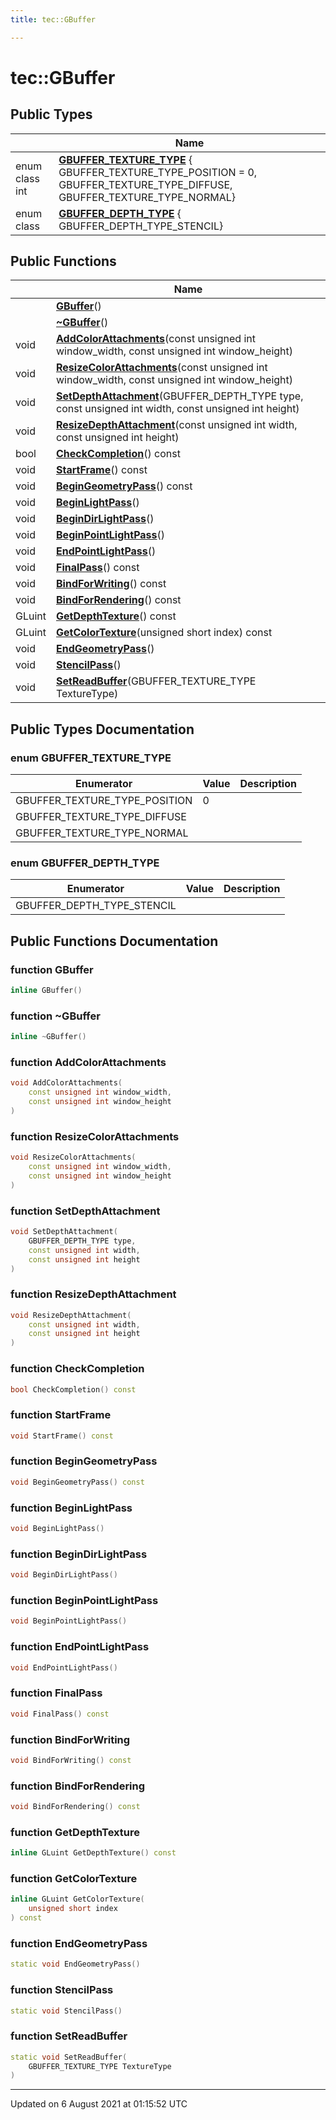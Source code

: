 ```yaml
---
title: tec::GBuffer

---
```


# tec::GBuffer





## Public Types

|                | Name           |
| -------------- | -------------- |
| enum class int | **[GBUFFER_TEXTURE_TYPE](/engine/Classes/classtec_1_1_g_buffer/#enum-gbuffer_texture_type)** { GBUFFER_TEXTURE_TYPE_POSITION = 0, GBUFFER_TEXTURE_TYPE_DIFFUSE, GBUFFER_TEXTURE_TYPE_NORMAL} |
| enum class| **[GBUFFER_DEPTH_TYPE](/engine/Classes/classtec_1_1_g_buffer/#enum-gbuffer_depth_type)** { GBUFFER_DEPTH_TYPE_STENCIL} |

## Public Functions

|                | Name           |
| -------------- | -------------- |
| | **[GBuffer](/engine/Classes/classtec_1_1_g_buffer/#function-gbuffer)**() |
| | **[~GBuffer](/engine/Classes/classtec_1_1_g_buffer/#function-~gbuffer)**() |
| void | **[AddColorAttachments](/engine/Classes/classtec_1_1_g_buffer/#function-addcolorattachments)**(const unsigned int window_width, const unsigned int window_height) |
| void | **[ResizeColorAttachments](/engine/Classes/classtec_1_1_g_buffer/#function-resizecolorattachments)**(const unsigned int window_width, const unsigned int window_height) |
| void | **[SetDepthAttachment](/engine/Classes/classtec_1_1_g_buffer/#function-setdepthattachment)**(GBUFFER_DEPTH_TYPE type, const unsigned int width, const unsigned int height) |
| void | **[ResizeDepthAttachment](/engine/Classes/classtec_1_1_g_buffer/#function-resizedepthattachment)**(const unsigned int width, const unsigned int height) |
| bool | **[CheckCompletion](/engine/Classes/classtec_1_1_g_buffer/#function-checkcompletion)**() const |
| void | **[StartFrame](/engine/Classes/classtec_1_1_g_buffer/#function-startframe)**() const |
| void | **[BeginGeometryPass](/engine/Classes/classtec_1_1_g_buffer/#function-begingeometrypass)**() const |
| void | **[BeginLightPass](/engine/Classes/classtec_1_1_g_buffer/#function-beginlightpass)**() |
| void | **[BeginDirLightPass](/engine/Classes/classtec_1_1_g_buffer/#function-begindirlightpass)**() |
| void | **[BeginPointLightPass](/engine/Classes/classtec_1_1_g_buffer/#function-beginpointlightpass)**() |
| void | **[EndPointLightPass](/engine/Classes/classtec_1_1_g_buffer/#function-endpointlightpass)**() |
| void | **[FinalPass](/engine/Classes/classtec_1_1_g_buffer/#function-finalpass)**() const |
| void | **[BindForWriting](/engine/Classes/classtec_1_1_g_buffer/#function-bindforwriting)**() const |
| void | **[BindForRendering](/engine/Classes/classtec_1_1_g_buffer/#function-bindforrendering)**() const |
| GLuint | **[GetDepthTexture](/engine/Classes/classtec_1_1_g_buffer/#function-getdepthtexture)**() const |
| GLuint | **[GetColorTexture](/engine/Classes/classtec_1_1_g_buffer/#function-getcolortexture)**(unsigned short index) const |
| void | **[EndGeometryPass](/engine/Classes/classtec_1_1_g_buffer/#function-endgeometrypass)**() |
| void | **[StencilPass](/engine/Classes/classtec_1_1_g_buffer/#function-stencilpass)**() |
| void | **[SetReadBuffer](/engine/Classes/classtec_1_1_g_buffer/#function-setreadbuffer)**(GBUFFER_TEXTURE_TYPE TextureType) |

## Public Types Documentation

### enum GBUFFER_TEXTURE_TYPE

| Enumerator | Value | Description |
| ---------- | ----- | ----------- |
| GBUFFER_TEXTURE_TYPE_POSITION | 0|   |
| GBUFFER_TEXTURE_TYPE_DIFFUSE | |   |
| GBUFFER_TEXTURE_TYPE_NORMAL | |   |




### enum GBUFFER_DEPTH_TYPE

| Enumerator | Value | Description |
| ---------- | ----- | ----------- |
| GBUFFER_DEPTH_TYPE_STENCIL | |   |




## Public Functions Documentation

### function GBuffer

```cpp
inline GBuffer()
```


### function ~GBuffer

```cpp
inline ~GBuffer()
```


### function AddColorAttachments

```cpp
void AddColorAttachments(
    const unsigned int window_width,
    const unsigned int window_height
)
```


### function ResizeColorAttachments

```cpp
void ResizeColorAttachments(
    const unsigned int window_width,
    const unsigned int window_height
)
```


### function SetDepthAttachment

```cpp
void SetDepthAttachment(
    GBUFFER_DEPTH_TYPE type,
    const unsigned int width,
    const unsigned int height
)
```


### function ResizeDepthAttachment

```cpp
void ResizeDepthAttachment(
    const unsigned int width,
    const unsigned int height
)
```


### function CheckCompletion

```cpp
bool CheckCompletion() const
```


### function StartFrame

```cpp
void StartFrame() const
```


### function BeginGeometryPass

```cpp
void BeginGeometryPass() const
```


### function BeginLightPass

```cpp
void BeginLightPass()
```


### function BeginDirLightPass

```cpp
void BeginDirLightPass()
```


### function BeginPointLightPass

```cpp
void BeginPointLightPass()
```


### function EndPointLightPass

```cpp
void EndPointLightPass()
```


### function FinalPass

```cpp
void FinalPass() const
```


### function BindForWriting

```cpp
void BindForWriting() const
```


### function BindForRendering

```cpp
void BindForRendering() const
```


### function GetDepthTexture

```cpp
inline GLuint GetDepthTexture() const
```


### function GetColorTexture

```cpp
inline GLuint GetColorTexture(
    unsigned short index
) const
```


### function EndGeometryPass

```cpp
static void EndGeometryPass()
```


### function StencilPass

```cpp
static void StencilPass()
```


### function SetReadBuffer

```cpp
static void SetReadBuffer(
    GBUFFER_TEXTURE_TYPE TextureType
)
```


-------------------------------

Updated on  6 August 2021 at 01:15:52 UTC